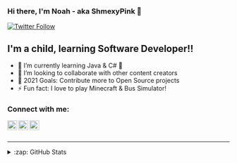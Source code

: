 ### Hi there, I'm Noah - aka ShmexyPink 👋

[![Twitter Follow](https://img.shields.io/twitter/follow/ShmexyPink?color=1DA1F2&logo=twitter&style=for-the-badge)](https://twitter.com/intent/follow?original_referer=https%3A%2F%2Fgithub.com%2FShmexyPink&screen_name=ShmexyPink)

## I'm a child, learning Software Developer!!

- 🌱 I’m currently learning Java & C# 🤣
- 👯 I’m looking to collaborate with other content creators
- 🥅 2021 Goals: Contribute more to Open Source projects
- ⚡ Fun fact: I love to play Minecraft & Bus Simulator!

### Connect with me:

[<img align="left" alt="codeSTACKr | YouTube" width="22px" src="https://cdn.jsdelivr.net/npm/simple-icons@v3/icons/youtube.svg" />][youtube]
[<img align="left" alt="codeSTACKr | Twitter" width="22px" src="https://cdn.jsdelivr.net/npm/simple-icons@v3/icons/twitter.svg" />][twitter]
[<img align="left" alt="codeSTACKr | Instagram" width="22px" src="https://cdn.jsdelivr.net/npm/simple-icons@v3/icons/instagram.svg" />][instagram]

<br />
<br />

---

<details>
  <summary>:zap: GitHub Stats</summary>

  <img align="left" alt="ShmexyPink's GitHub Stats" src="[![ShmexyPink's GitHub Stats](https://github-readme-stats.vercel.app/api?username=Shm3xyP1nk)](https://github.com/anuraghazra/github-readme-stats)
" />

</details>

[twitter]: https://twitter.com/ShmexyPink
[youtube]: https://youtube.com/channel/UCZBu0RZOTp0oUfGjjgJ-qWw
[instagram]: https://instagram.com/ShmexyPink
